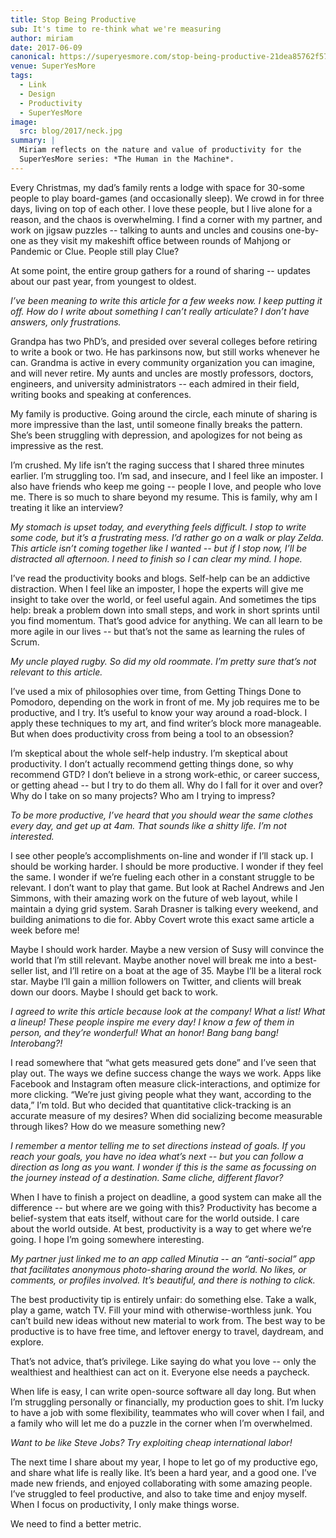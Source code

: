 ```yaml
---
title: Stop Being Productive
sub: It's time to re-think what we're measuring
author: miriam
date: 2017-06-09
canonical: https://superyesmore.com/stop-being-productive-21dea85762f5753eb5299009a767141c
venue: SuperYesMore
tags:
  - Link
  - Design
  - Productivity
  - SuperYesMore
image:
  src: blog/2017/neck.jpg
summary: |
  Miriam reflects on the nature and value of productivity for the
  SuperYesMore series: *The Human in the Machine*.
---
```


Every Christmas, my dad’s family rents a lodge
with space for 30-some people to play board-games (and occasionally sleep).
We crowd in for three days, living on top of each other.
I love these people, but I live alone for a reason,
and the chaos is overwhelming.
I find a corner with my partner, and work on jigsaw puzzles --
talking to aunts and uncles and cousins one-by-one
as they visit my makeshift office between rounds of
Mahjong or Pandemic or Clue.
People still play Clue?

At some point, the entire group gathers for a round of sharing --
updates about our past year, from youngest to oldest.

*I’ve been meaning to write this article for a few weeks now. I keep putting it off. How do I write about something I can’t really articulate? I don’t have answers, only frustrations.*

Grandpa has two PhD’s, and presided over several colleges before retiring to write a book or two. He has parkinsons now, but still works whenever he can. Grandma is active in every community organization you can imagine, and will never retire. My aunts and uncles are mostly professors, doctors, engineers, and university administrators -- each admired in their field, writing books and speaking at conferences.

My family is productive. Going around the circle, each minute of sharing is more impressive than the last, until someone finally breaks the pattern. She’s been struggling with depression, and apologizes for not being as impressive as the rest.

I’m crushed. My life isn’t the raging success that I shared three minutes earlier. I’m struggling too. I’m sad, and insecure, and I feel like an imposter. I also have friends who keep me going -- people I love, and people who love me. There is so much to share beyond my resume. This is family, why am I treating it like an interview?

*My stomach is upset today, and everything feels difficult. I stop to write some code, but it’s a frustrating mess. I’d rather go on a walk or play Zelda. This article isn’t coming together like I wanted -- but if I stop now, I’ll be distracted all afternoon. I need to finish so I can clear my mind. I hope.*

I’ve read the productivity books and blogs. Self-help can be an addictive distraction. When I feel like an imposter, I hope the experts will give me insight to take over the world, or feel useful again. And sometimes the tips help: break a problem down into small steps, and work in short sprints until you find momentum. That’s good advice for anything. We can all learn to be more agile in our lives -- but that’s not the same as learning the rules of Scrum.

*My uncle played rugby. So did my old roommate. I’m pretty sure that’s not relevant to this article.*

I’ve used a mix of philosophies over time, from Getting Things Done to Pomodoro, depending on the work in front of me. My job requires me to be productive, and I try. It’s useful to know your way around a road-block. I apply these techniques to my art, and find writer’s block more manageable. But when does productivity cross from being a tool to an obsession?

I’m skeptical about the whole self-help industry. I’m skeptical about productivity. I don’t actually recommend getting things done, so why recommend GTD? I don’t believe in a strong work-ethic, or career success, or getting ahead -- but I try to do them all. Why do I fall for it over and over? Why do I take on so many projects? Who am I trying to impress?

*To be more productive, I’ve heard that you should wear the same clothes every day, and get up at 4am. That sounds like a shitty life. I’m not interested.*

I see other people’s accomplishments on-line and wonder if I’ll stack up. I should be working harder. I should be more productive. I wonder if they feel the same. I wonder if we’re fueling each other in a constant struggle to be relevant. I don’t want to play that game. But look at Rachel Andrews and Jen Simmons, with their amazing work on the future of web layout, while I maintain a dying grid system. Sarah Drasner is talking every weekend, and building animations to die for. Abby Covert wrote this exact same article a week before me!

Maybe I should work harder. Maybe a new version of Susy will convince the world that I’m still relevant. Maybe another novel will break me into a best-seller list, and I’ll retire on a boat at the age of 35. Maybe I’ll be a literal rock star. Maybe I’ll gain a million followers on Twitter, and clients will break down our doors. Maybe I should get back to work.

*I agreed to write this article because look at the company! What a list! What a lineup! These people inspire me every day! I know a few of them in person, and they’re wonderful! What an honor! Bang bang bang! Interobang?!*

I read somewhere that “what gets measured gets done” and I’ve seen that play out. The ways we define success change the ways we work. Apps like Facebook and Instagram often measure click-interactions, and optimize for more clicking. “We’re just giving people what they want, according to the data,” I’m told. But who decided that quantitative click-tracking is an accurate measure of my desires? When did socializing become measurable through likes? How do we measure something new?

*I remember a mentor telling me to set directions instead of goals. If you reach your goals, you have no idea what’s next -- but you can follow a direction as long as you want. I wonder if this is the same as focussing on the journey instead of a destination. Same cliche, different flavor?*

When I have to finish a project on deadline, a good system can make all the difference -- but where are we going with this? Productivity has become a belief-system that eats itself, without care for the world outside. I care about the world outside. At best, productivity is a way to get where we’re going. I hope I’m going somewhere interesting.

*My partner just linked me to an app called Minutia -- an “anti-social” app that facilitates anonymous photo-sharing around the world. No likes, or comments, or profiles involved. It’s beautiful, and there is nothing to click.*

The best productivity tip is entirely unfair: do something else. Take a walk, play a game, watch TV. Fill your mind with otherwise-worthless junk. You can’t build new ideas without new material to work from. The best way to be productive is to have free time, and leftover energy to travel, daydream, and explore.

That’s not advice, that’s privilege. Like saying do what you love -- only the wealthiest and healthiest can act on it. Everyone else needs a paycheck.

When life is easy, I can write open-source software all day long. But when I’m struggling personally or financially, my production goes to shit. I’m lucky to have a job with some flexibility, teammates who will cover when I fail, and a family who will let me do a puzzle in the corner when I’m overwhelmed.

*Want to be like Steve Jobs? Try exploiting cheap international labor!*

The next time I share about my year, I hope to let go of my productive ego, and share what life is really like. It’s been a hard year, and a good one. I’ve made new friends, and enjoyed collaborating with some amazing people. I’ve struggled to feel productive, and also to take time and enjoy myself. When I focus on productivity, I only make things worse.

We need to find a better metric.
